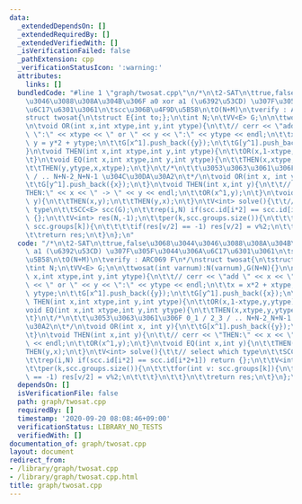 ```yaml
---
data:
  _extendedDependsOn: []
  _extendedRequiredBy: []
  _extendedVerifiedWith: []
  _isVerificationFailed: false
  _pathExtension: cpp
  _verificationStatusIcon: ':warning:'
  attributes:
    links: []
  bundledCode: "#line 1 \"graph/twosat.cpp\"\n/*\n\t2-SAT\n\ttrue,false\u3068\u3044\
    \u3046\u3088\u308A\u304B\u306F a0 xor a1 (\u6392\u53CD) \u307F\u305F\u3044\u306A\
    \u6C17\u6301\u3061\n\tscc\u306B\u4F9D\u5B58\n\tO(N+M)\n\tverify : ARC069 F\n*/\n\
    struct twosat{\n\tstruct E{int to;};\n\tint N;\n\tVV<E> G;\n\n\ttwosat(int varnum):N(varnum),G(N+N){}\n\
    \n\tvoid OR(int x,int xtype,int y,int ytype){\n\t\t// cerr << \"add \" << x <<\
    \ \":\" << xtype << \" or \" << y << \":\" << ytype << endl;\n\t\tx = x*2 + xtype,\
    \ y = y*2 + ytype;\n\t\tG[x^1].push_back({y});\n\t\tG[y^1].push_back({x});\n\t\
    }\n\tvoid THEN(int x,int xtype,int y,int ytype){\n\t\tOR(x,1-xtype,y,ytype);\n\
    \t}\n\tvoid EQ(int x,int xtype,int y,int ytype){\n\t\tTHEN(x,xtype,y,ytype);\n\
    \t\tTHEN(y,ytype,x,xtype);\n\t}\n\t/*\n\t\t\u3053\u3063\u3061\u306F 0_1 / 2_3\
    \ / .. N+N-2_N+N-1 \u304C\u30DA\u30A2\n\t*/\n\tvoid OR(int x, int y){\n\t\tG[x^1].push_back({y});\n\
    \t\tG[y^1].push_back({x});\n\t}\n\tvoid THEN(int x,int y){\n\t\t// cerr << \"\
    THEN:\" << x << \" -> \" << y << endl;\n\t\tOR(x^1,y);\n\t}\n\tvoid EQ(int x,int\
    \ y){\n\t\tTHEN(x,y);\n\t\tTHEN(y,x);\n\t}\n\tV<int> solve(){\t\t// select which\
    \ type\n\t\tSCC<E> scc(G);\n\t\trep(i,N) if(scc.id[i*2] == scc.id[i*2+1]) return\
    \ {};\n\t\tV<int> res(N,-1);\n\t\tper(k,scc.groups.size()){\n\t\t\tfor(int v:\
    \ scc.groups[k]){\n\t\t\t\tif(res[v/2] == -1) res[v/2] = v%2;\n\t\t\t}\n\t\t}\n\
    \t\treturn res;\n\t}\n};\n"
  code: "/*\n\t2-SAT\n\ttrue,false\u3068\u3044\u3046\u3088\u308A\u304B\u306F a0 xor\
    \ a1 (\u6392\u53CD) \u307F\u305F\u3044\u306A\u6C17\u6301\u3061\n\tscc\u306B\u4F9D\
    \u5B58\n\tO(N+M)\n\tverify : ARC069 F\n*/\nstruct twosat{\n\tstruct E{int to;};\n\
    \tint N;\n\tVV<E> G;\n\n\ttwosat(int varnum):N(varnum),G(N+N){}\n\n\tvoid OR(int\
    \ x,int xtype,int y,int ytype){\n\t\t// cerr << \"add \" << x << \":\" << xtype\
    \ << \" or \" << y << \":\" << ytype << endl;\n\t\tx = x*2 + xtype, y = y*2 +\
    \ ytype;\n\t\tG[x^1].push_back({y});\n\t\tG[y^1].push_back({x});\n\t}\n\tvoid\
    \ THEN(int x,int xtype,int y,int ytype){\n\t\tOR(x,1-xtype,y,ytype);\n\t}\n\t\
    void EQ(int x,int xtype,int y,int ytype){\n\t\tTHEN(x,xtype,y,ytype);\n\t\tTHEN(y,ytype,x,xtype);\n\
    \t}\n\t/*\n\t\t\u3053\u3063\u3061\u306F 0_1 / 2_3 / .. N+N-2_N+N-1 \u304C\u30DA\
    \u30A2\n\t*/\n\tvoid OR(int x, int y){\n\t\tG[x^1].push_back({y});\n\t\tG[y^1].push_back({x});\n\
    \t}\n\tvoid THEN(int x,int y){\n\t\t// cerr << \"THEN:\" << x << \" -> \" << y\
    \ << endl;\n\t\tOR(x^1,y);\n\t}\n\tvoid EQ(int x,int y){\n\t\tTHEN(x,y);\n\t\t\
    THEN(y,x);\n\t}\n\tV<int> solve(){\t\t// select which type\n\t\tSCC<E> scc(G);\n\
    \t\trep(i,N) if(scc.id[i*2] == scc.id[i*2+1]) return {};\n\t\tV<int> res(N,-1);\n\
    \t\tper(k,scc.groups.size()){\n\t\t\tfor(int v: scc.groups[k]){\n\t\t\t\tif(res[v/2]\
    \ == -1) res[v/2] = v%2;\n\t\t\t}\n\t\t}\n\t\treturn res;\n\t}\n};\n"
  dependsOn: []
  isVerificationFile: false
  path: graph/twosat.cpp
  requiredBy: []
  timestamp: '2020-09-20 08:08:46+09:00'
  verificationStatus: LIBRARY_NO_TESTS
  verifiedWith: []
documentation_of: graph/twosat.cpp
layout: document
redirect_from:
- /library/graph/twosat.cpp
- /library/graph/twosat.cpp.html
title: graph/twosat.cpp
---
```

